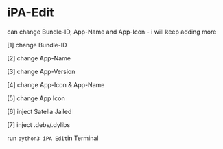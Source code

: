 # iPA-Edit
can change Bundle-ID, App-Name and App-Icon - i will keep adding more

[1] change Bundle-ID

[2] change App-Name

[3] change App-Version

[4] change App-Icon & App-Name

[5] change App Icon

[6] inject Satella Jailed

[7] inject .debs/.dylibs


run `python3 iPA Edit`in Terminal
